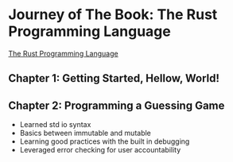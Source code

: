 # Journey of The Book: The Rust Programming Language

[The Rust Programming Language](https://doc.rust-lang.org/book/)

## Chapter 1: Getting Started, Hellow, World!

## Chapter 2: Programming a Guessing Game

* Learned std io syntax
* Basics between immutable and mutable
* Learning good practices with the built in debugging
* Leveraged error checking for user accountability 
